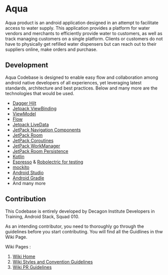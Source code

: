 # Aqua

Aqua product is an android application designed in an attempt to facilitate access to water supply. This application provides a platform for water vendors and merchants to efficiently provide water to customers, as well as track managing customers on a single platform. Clients or customers do not have to physically get refilled water dispensers but can reach out to their suppliers online, make orders and purchase. 

## Development

Aqua Codebase is designed to enable easy flow and collaboration among android native developers of all experiences, yet leveraging latest standards, architecture and best practices. Below and many more are the technologies that would be used. 

- [Dagger Hilt](https://dagger.dev/hilt/)
- [Jetpack ViewBinding](https://developer.android.com/topic/libraries/view-binding) 
- [ViewModel](https://developer.android.com/topic/libraries/architecture/viewmodel) 
- [Flow](https://developer.android.com/topic/libraries/architecture/flow)
- [Jetpack LiveData](https://developer.android.com/topic/libraries/architecture/livedata)
- [JetPack Navigation Components](https://developer.android.com/guide/navigation/navigation-getting-started)
- [JetPack Room](https://developer.android.com/topic/libraries/architecture/room)
- [JetPack Coroutines](https://developer.android.com/topic/libraries/architecture/coroutines)
- [JetPack WorkManager](https://developer.android.com/topic/libraries/architecture/workmanager)
- [JetPack Room Persistence](https://developer.android.com/topic/libraries/architecture/room-persistence)
- [Kotlin](https://kotlinlang.org/)
- [Espresso](https://developer.android.com/training/testing/espresso) & [Robolectric for testing](http://robolectric.org/)
- [mockito](https://mockito.org/)
- [Android Studio](https://developer.android.com/studio)
- [Android Gradle](https://developer.android.com/studio/projects/gradle)
- And many more


## Contribution

This Codebase is entirely developed by Decagon Institute Developers in Training, Android Stack, Squad 010. 

As an intending contributor, you need to thoroughly go through the guidelines before you start contributing. You will find all the Guidlines in thw Wiki Page. 

Wiki Pages :

1. [Wiki Home](https://github.com/decadevs/Aqua/wiki)
2. [Wiki Styles and Convention Guidelines](https://github.com/decadevs/Aqua/wiki/Style-and-Convention)
3. [Wiki PR Guidelines](https://github.com/decadevs/Aqua/wiki/Editing-PR-Style)



